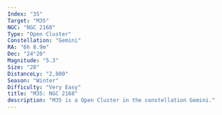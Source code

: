 ```yaml
---
Index: "35"
Target: "M35"
NGC: "NGC 2168"
Type: "Open Cluster"
Constellation: "Gemini"
RA: "6h 8.9m"
Dec: "24°20"
Magnitude: "5.3"
Size: "28"
DistanceLy: "2,800"
Season: "Winter"
Difficulty: "Very Easy"
title: "M35: NGC 2168"
description: "M35 is a Open Cluster in the constellation Gemini."
---
```

